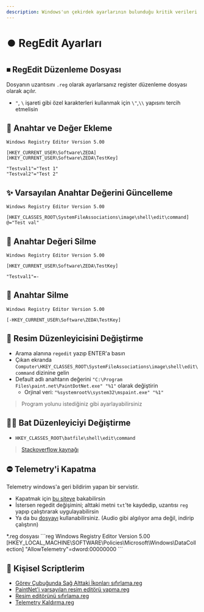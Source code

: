 ```yaml
---
description: Windows'un çekirdek ayarlarının bulunduğu kritik verileri düzenleme
---
```


# ⏺️ RegEdit Ayarları

## ⏹ RegEdit Düzenleme Dosyası

Dosyanın uzantısını `.reg` olarak ayarlarsanız register düzenleme dosyası olarak açılır.

* `"`, `\` işareti gibi özel karakterleri kullanmak için `\"`,`\\` yapısını tercih etmelisin

## 🎈 Anahtar ve Değer Ekleme

```text
Windows Registry Editor Version 5.00

[HKEY_CURRENT_USER\Software\ZEDA]
[HKEY_CURRENT_USER\Software\ZEDA\TestKey]

"Testval1"="Test 1"
"Testval2"="Test 2"
```

## ✨ Varsayılan Anahtar Değerini Güncelleme

```text
Windows Registry Editor Version 5.00

[HKEY_CLASSES_ROOT\SystemFileAssociations\image\shell\edit\command]
@="Test val"
```

## 🧹 Anahtar Değeri Silme

```text
Windows Registry Editor Version 5.00

[HKEY_CURRENT_USER\Software\ZEDA\TestKey]

"Testval1"=-
```

## 🧼 Anahtar Silme

```text
Windows Registry Editor Version 5.00

[-HKEY_CURRENT_USER\Software\ZEDA\TestKey]
```

## 🎴 Resim Düzenleyicisini Değiştirme

* Arama alanına `regedit` yazıp ENTER'a basın
* Çıkan ekranda `Computer\HKEY_CLASSES_ROOT\SystemFileAssociations\image\shell\edit\command` dizinine gelin
* Default adlı anahtarın değerini `"C:\Program Files\paint.net\PaintDotNet.exe" "%1"` olarak değiştirin
  * Orjinal veri: `"%systemroot%\system32\mspaint.exe" "%1"`

> Program yolunu istediğiniz gibi ayarlayabilirsiniz

## 👨‍💻 Bat Düzenleyiciyi Değiştirme

* `HKEY_CLASSES_ROOT\batfile\shell\edit\command`

> [Stackoverflow kaynağı](https://superuser.com/a/728159/1046035)

## ⛔ Telemetry'i Kapatma

Telemetry windows'a geri bildirim yapan bir servistir.

* Kapatmak için [bu siteye](https://blogs.systweak.com/how-to-disable-telemetry-and-data-collection-in-windows-10/) bakabilirsin
* İstersen regedit değişimini; alttaki metni `txt`'te kaydedip, uzantısı `reg` yapıp çalıştırarak uygulayabilirsin
* Ya da bu [dosyayı](https://drive.google.com/open?id=1L0-VaRT7FrXauzV49DcQb5jywErS6D36) kullanabilirsiniz. \(Audio gibi algılıyor ama değil, indirip çalıştırın\)

\*.reg dosyası \`\`\`reg Windows Registry Editor Version 5.00 \[HKEY\_LOCAL\_MACHINE\SOFTWARE\Policies\Microsoft\Windows\DataCollection\] "AllowTelemetry"=dword:00000000 \`\`\`

## 🔗 Kişisel Scriptlerim

* [Görev Çubuğunda Sağ Alttaki İkonları sıfırlama.reg](https://github.com/yedhrab/YWindows10/tree/add3464e4c6b26b1ee92c6ea751e139d10adf0a0/X%20-%20Registery%20Scriptlerim/Görev%20Çubuğunda%20Sağ%20Alttaki%20İkonları%20sıfırlama.reg)
* [PaintNet'i varsayılan resim editörü yapma.reg](https://github.com/yedhrab/YWindows10/tree/add3464e4c6b26b1ee92c6ea751e139d10adf0a0/X%20-%20Registery%20Scriptlerim/PaintNet%27i%20varsayılan%20resim%20editörü%20yapma.reg)
* [Resim editörünü sıfırlama.reg](https://github.com/yedhrab/YWindows10/tree/add3464e4c6b26b1ee92c6ea751e139d10adf0a0/X%20-%20Registery%20Scriptlerim/Resim%20editörünü%20sıfırlama.reg)
* [Telemetry Kaldırma.reg](https://github.com/yedhrab/YWindows10/tree/add3464e4c6b26b1ee92c6ea751e139d10adf0a0/X%20-%20Registery%20Scriptlerim/Telemetry%20Kaldırma.reg)

